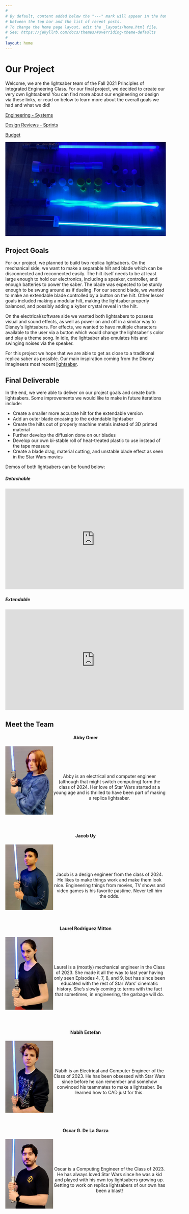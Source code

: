 ```yaml
---
#
# By default, content added below the "---" mark will appear in the home page
# between the top bar and the list of recent posts.
# To change the home page layout, edit the _layouts/home.html file.
# See: https://jekyllrb.com/docs/themes/#overriding-theme-defaults
#
layout: home
---
```


# Our Project

Welcome, we are the lightsaber team of the Fall 2021 Principles of Integrated Engineering Class. For our final project, we  decided to create our very own lightsabers! You can find more about our engineering or design via these links, or read on below to learn more about the overall goals we had and what we did!

[Engineering - Systems](./systems.html)

[Design Reviews - Sprints](./sprints.html)

[Budget](./budget.html)

<p align="center">
  <img src="./Photos!/demoDark.png" alt="Display of Completed Lightsabers">
</p>


## Project Goals
For our project, we planned to build two replica lightsabers. On the mechanical side, we want to make a separable hilt and blade which can be disconnected and reconnected easily. The hilt itself needs to be at least large enough to hold our electronics, including a speaker, controller, and enough batteries to power the saber. The blade was expected to be sturdy enough to be swung around as if dueling. For our second blade, we wanted to make an extendable blade controlled by a button on the hilt. Other lesser goals included making a modular hilt, making the lightsaber properly balanced, and possibly adding a kyber crystal reveal in the hilt.

On the electrical/software side we wanted both lightsabers to possess visual and sound effects, as well as power on and off in a similar way to Disney's lightsabers. For effects, we wanted to have multiple characters available to the user via a button which would change the lightsaber's color and play a theme song. In idle, the lightsaber also emulates hits and swinging noises via the speaker.

For this project we hope that we are able to get as close to a traditional replica saber as possible. Our main inspiration coming from the Disney Imagineers most recent [lightsaber](https://youtu.be/ggWBEj8ppgM).


## Final Deliverable

In the end, we were able to deliver on our project goals and create both lightsabers. Some improvements we would like to make in future iterations include:
  - Create a smaller more accurate hilt for the extendable version
  - Add an outer blade encasing to the extendable lightsaber
  - Create the hilts out of properly machine metals instead of 3D printed material
  - Further develop the diffusion done on our blades
  - Develop our own bi-stable roll of heat-treated plastic to use instead of the tape measure
  - Create a blade drag, material cutting, and unstable blade effect as seen in the Star Wars movies

Demos of both lightsabers can be found below:

<!-- [![Detachable Lightsaber](./Photos!/About/team.jpg)](https://youtu.be/RMrMl14pZ-I) -->

##### Detachable
<iframe width="560" height="315" src="https://www.youtube.com/embed/RMrMl14pZ-I" title="YouTube video player" frameborder="0" allow="accelerometer; autoplay; clipboard-write; encrypted-media; gyroscope; picture-in-picture" allowfullscreen></iframe>

##### Extendable
<iframe width="560" height="315" src="https://www.youtube.com/embed/lac2HNVDAbc" title="YouTube video player" frameborder="0" allow="accelerometer; autoplay; clipboard-write; encrypted-media; gyroscope; picture-in-picture" allowfullscreen></iframe>

## Meet the Team

<h4 align="center">Abby Omer</h4>

<p align="center">
  <img style="float:Left" src="./Photos!/About/abby_head.jpg" alt="Abby Omer"  width="150">
  <br>
  <br>
  <br>
  <br>
  <br>
  Abby is an electrical and computer engineer (although that might switch computing) form the class of 2024. Her love of Star Wars started at a young age and is thrilled to have been part of making a replica lightsaber.
</p>
<br>
<br>
<br>
<br>


<h4 align="center"> Jacob Uy </h4> 

<p align="center">
  <img style="float:Left" src="./Photos!/About/jacob_head.jpg" alt="Jacob Uy"  width="150">
  <br>
  <br>
  <br>
  <br>
  <br>
  Jacob is a design engineer from the class of 2024. He likes to make things work and make them look nice. Engineering things from movies, TV shows and video games is his favorite pastime. Never tell him the odds.
</p>
<br>
<br>
<br>



<h4 align="center">Laurel Rodriguez Mitton</h4>

<p align="center">
  <img style="float:Left" src="./Photos!/About/laurel_head.jpg" alt="Laurel Rodriguez Mitton"  width="150">
  <br>
  <br>
  <br>
  <br>
  <br>
  Laurel is a (mostly) mechanical engineer in the Class of 2023. She made it all the way to last year having only seen Episodes 4, 7, 8, and 9, but has since been educated with the rest of Star Wars’ cinematic history. She’s slowly coming to terms with the fact that sometimes, in engineering, the garbage will do.
</p>
<br>
<br>
<br>
<br>



<h4 align="center">Nabih Estefan</h4>

<p align="center">
  <img style="float:Left" src="./Photos!/About/nabih_head.jpg" alt="Nabih Estefan" width="150">
  <br>
  <br>
  <br>
  <br>
  <br>
  Nabih is an Electrical and Computer Engineer of the Class of 2023. He has been obsessed with Star Wars since before he can remember and somehow convinced his teammates to make a lightsaber. Be learned how to CAD just for this.
</p>
<br>
<br>
<br>
<br>


<h4 align="center">Oscar G. De La Garza </h4>

<p align="center">
  <img style="float:Left" src="./Photos!/About/Oscar_head.jpg" alt="Oscar G. De La Garza"  width="150">
  <br>
  <br>
  <br>
  <br>
  <br>
  Oscar is a Computing Engineer of the Class of 2023. He has always loved Star Wars since he was a kid and played with his own toy lightsabers growing up. Getting to work on replica lightsabers of our own has been a blast!
</p>
<br>
<br>
<br>
<br>
